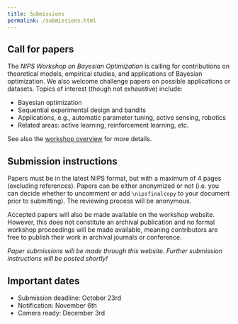 ```yaml
---
title: Submissions
permalink: /submissions.html
---
```


Call for papers
----------------

The *NIPS Workshop on Bayesian Optimization* is calling for contributions on
theoretical models, empirical studies, and applications of Bayesian
optimization. We also welcome challenge papers on possible applications or
datasets. Topics of interest (though not exhaustive) include:

- Bayesian optimization
- Sequential experimental design and bandits
- Applications, e.g., automatic parameter tuning, active sensing, robotics
- Related areas: active learning, reinforcement learning, etc.

See also the [workshop overview](index.html) for more details.


Submission instructions
------------------------

Papers must be in the latest NIPS format, but with a maximum of 4 pages
(excluding references). Papers can be either anonymized or not (i.e. you can
decide whether to uncomment or add `\nipsfinalcopy` to your document prior to
submitting). The reviewing process will be anonymous.

Accepted papers will also be made available on the workshop website. However,
this does not constitute an archival publication and no formal workshop
proceedings will be made available, meaning contributors are free to publish
their work in archival journals or conference.

*Paper submissions will be made through this website. Further submission
instructions will be posted shortly!*


Important dates
----------------

- Submission deadline: October 23rd
- Notification: November 6th
- Camera ready: December 3rd

